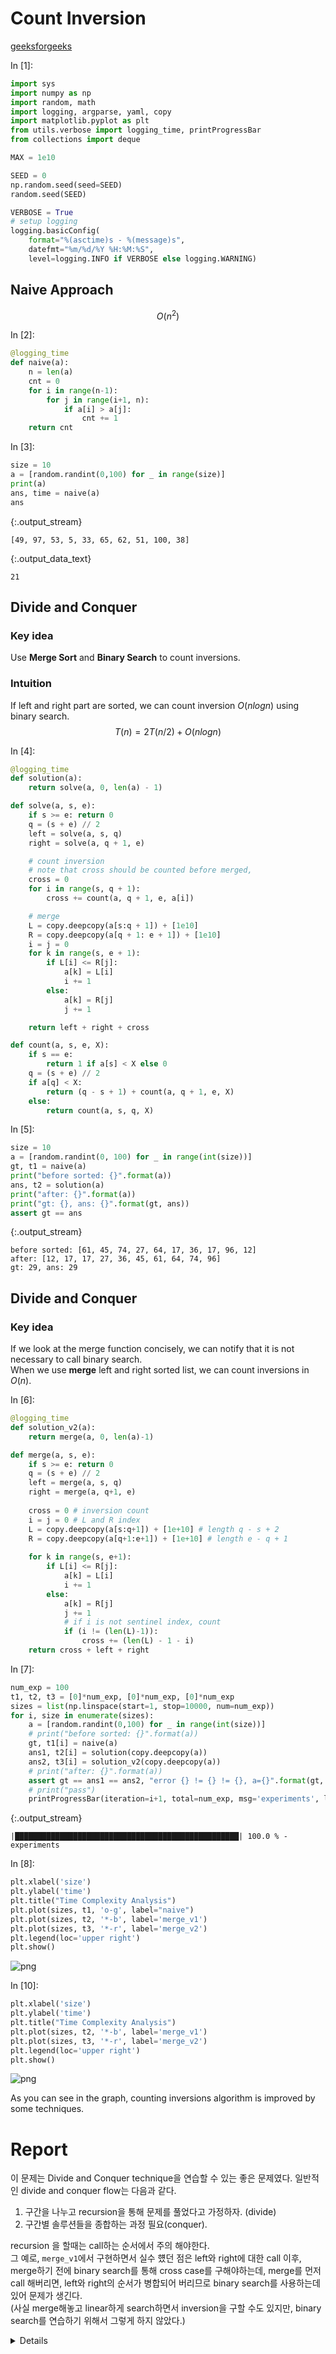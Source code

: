 # Count Inversion

[geeksforgeeks](https://www.geeksforgeeks.org/counting-inversions/)

<div class="prompt input_prompt">
In&nbsp;[1]:
</div>

<div class="input_area" markdown="1">

```python
import sys
import numpy as np
import random, math
import logging, argparse, yaml, copy
import matplotlib.pyplot as plt
from utils.verbose import logging_time, printProgressBar
from collections import deque

MAX = 1e10

SEED = 0
np.random.seed(seed=SEED)
random.seed(SEED)

VERBOSE = True
# setup logging
logging.basicConfig(
    format="%(asctime)s - %(message)s",
    datefmt="%m/%d/%Y %H:%M:%S",
    level=logging.INFO if VERBOSE else logging.WARNING)
```

</div>

## Naive Approach
$$
O(n^2)
$$

<div class="prompt input_prompt">
In&nbsp;[2]:
</div>

<div class="input_area" markdown="1">

```python
@logging_time
def naive(a):
    n = len(a)
    cnt = 0
    for i in range(n-1):
        for j in range(i+1, n):
            if a[i] > a[j]:
                cnt += 1
    return cnt  
```

</div>

<div class="prompt input_prompt">
In&nbsp;[3]:
</div>

<div class="input_area" markdown="1">

```python
size = 10
a = [random.randint(0,100) for _ in range(size)]
print(a)
ans, time = naive(a)
ans
```

</div>

{:.output_stream}

```
[49, 97, 53, 5, 33, 65, 62, 51, 100, 38]

```




{:.output_data_text}

```
21
```



## Divide and Conquer 
### Key idea
Use **Merge Sort** and **Binary Search** to count inversions.
### Intuition
If left and right part are sorted, we can count inversion $O(nlogn)$ using binary search.
$$
T(n) = 2T(n/2) + O(nlogn)
$$

<div class="prompt input_prompt">
In&nbsp;[4]:
</div>

<div class="input_area" markdown="1">

```python
@logging_time
def solution(a):
    return solve(a, 0, len(a) - 1)

def solve(a, s, e):
    if s >= e: return 0
    q = (s + e) // 2
    left = solve(a, s, q)
    right = solve(a, q + 1, e)

    # count inversion
    # note that cross should be counted before merged,
    cross = 0
    for i in range(s, q + 1):
        cross += count(a, q + 1, e, a[i])

    # merge
    L = copy.deepcopy(a[s:q + 1]) + [1e10]
    R = copy.deepcopy(a[q + 1: e + 1]) + [1e10]
    i = j = 0
    for k in range(s, e + 1):
        if L[i] <= R[j]:
            a[k] = L[i]
            i += 1
        else:
            a[k] = R[j]
            j += 1

    return left + right + cross

def count(a, s, e, X):
    if s == e:
        return 1 if a[s] < X else 0
    q = (s + e) // 2
    if a[q] < X:
        return (q - s + 1) + count(a, q + 1, e, X)
    else:
        return count(a, s, q, X)
```

</div>

<div class="prompt input_prompt">
In&nbsp;[5]:
</div>

<div class="input_area" markdown="1">

```python
size = 10
a = [random.randint(0, 100) for _ in range(int(size))]
gt, t1 = naive(a)
print("before sorted: {}".format(a))
ans, t2 = solution(a)
print("after: {}".format(a))
print("gt: {}, ans: {}".format(gt, ans))
assert gt == ans
```

</div>

{:.output_stream}

```
before sorted: [61, 45, 74, 27, 64, 17, 36, 17, 96, 12]
after: [12, 17, 17, 27, 36, 45, 61, 64, 74, 96]
gt: 29, ans: 29

```

## Divide and Conquer 

### Key idea
If we look at the merge function concisely, we can notify that it is not necessary to call binary search. <br>
When we use **merge** left and right sorted list, we can count inversions in $O(n)$.

<div class="prompt input_prompt">
In&nbsp;[6]:
</div>

<div class="input_area" markdown="1">

```python
@logging_time
def solution_v2(a):
    return merge(a, 0, len(a)-1)

def merge(a, s, e):
    if s >= e: return 0
    q = (s + e) // 2 
    left = merge(a, s, q)
    right = merge(a, q+1, e)
    
    cross = 0 # inversion count
    i = j = 0 # L and R index
    L = copy.deepcopy(a[s:q+1]) + [1e+10] # length q - s + 2
    R = copy.deepcopy(a[q+1:e+1]) + [1e+10] # length e - q + 1
    
    for k in range(s, e+1):
        if L[i] <= R[j]:
            a[k] = L[i]
            i += 1
        else:
            a[k] = R[j]
            j += 1
            # if i is not sentinel index, count
            if (i != (len(L)-1)):
                cross += (len(L) - 1 - i)
    return cross + left + right
```

</div>

<div class="prompt input_prompt">
In&nbsp;[7]:
</div>

<div class="input_area" markdown="1">

```python
num_exp = 100
t1, t2, t3 = [0]*num_exp, [0]*num_exp, [0]*num_exp
sizes = list(np.linspace(start=1, stop=10000, num=num_exp))
for i, size in enumerate(sizes):
    a = [random.randint(0,100) for _ in range(int(size))]
    # print("before sorted: {}".format(a))
    gt, t1[i] = naive(a)
    ans1, t2[i] = solution(copy.deepcopy(a))
    ans2, t3[i] = solution_v2(copy.deepcopy(a))
    # print("after: {}".format(a))
    assert gt == ans1 == ans2, "error {} != {} != {}, a={}".format(gt, ans1, ans2, a)
    # print("pass")
    printProgressBar(iteration=i+1, total=num_exp, msg='experiments', length=50)
```

</div>

{:.output_stream}

```
|██████████████████████████████████████████████████| 100.0 % - experiments
```

<div class="prompt input_prompt">
In&nbsp;[8]:
</div>

<div class="input_area" markdown="1">

```python
plt.xlabel('size')
plt.ylabel('time')
plt.title("Time Complexity Analysis")
plt.plot(sizes, t1, 'o-g', label="naive")
plt.plot(sizes, t2, '*-b', label='merge_v1')
plt.plot(sizes, t3, '*-r', label='merge_v2')
plt.legend(loc='upper right')
plt.show()
```

</div>


![png](CountInversion_files/CountInversion_11_0.png)


<div class="prompt input_prompt">
In&nbsp;[10]:
</div>

<div class="input_area" markdown="1">

```python
plt.xlabel('size')
plt.ylabel('time')
plt.title("Time Complexity Analysis")
plt.plot(sizes, t2, '*-b', label='merge_v1')
plt.plot(sizes, t3, '*-r', label='merge_v2')
plt.legend(loc='upper right')
plt.show()
```

</div>


![png](CountInversion_files/CountInversion_12_0.png)


As you can see in the graph, counting inversions algorithm is improved by some techniques.

# Report

이 문제는 Divide and Conquer technique을 연습할 수 있는 좋은 문제였다. 
일반적인 divide and conquer flow는 다음과 같다. 
1. 구간을 나누고 recursion을 통해 문제를 풀었다고 가정하자. (divide)
2. 구간별 솔루션들을 종합하는 과정 필요(conquer).

recursion 을 할때는 call하는 순서에서 주의 해야한다.   
그 예로, `merge_v1`에서 구현하면서 실수 헀던 점은 left와 right에 대한 call 이후, merge하기 전에 binary search를 통해
cross case를 구해야하는데, merge를 먼저 call 해버리면, left와 right의 순서가 병합되어 버리므로 binary search를 사용하는데있어 문제가 생긴다.  
(사실 merge해놓고 linear하게 search하면서 inversion을 구할 수도 있지만, binary search를 연습하기 위해서 그렇게 하지 않았다.) 
<details>
즉, divide를 통해 left와 right 가 각각 sorted 되어있있고, 그 구간내의 inversion들은 구헀다는 가정하에 
cross counversion을 구현해야했다. merge를 먼저 call하면 그 가정상황이 망가지게 된다. 
</details>
